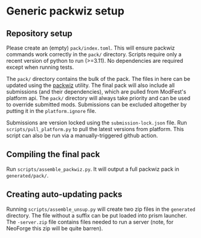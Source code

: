 # Generic packwiz setup

## Repository setup
Please create an (empty) `pack/index.toml`.
This will ensure packwiz commands work correctly in the `pack/` directory.
Scripts require only a recent version of python to run (>=3.11). No dependencies are required except when running tests.

The `pack/` directory contains the bulk of the pack. The files in here can be updated using the [packwiz](https://github.com/packwiz/packwiz) utility. The final pack will also include all submissions (and their dependencies), which are pulled from ModFest's platform api. The `pack/` directory will always take priority and can be used to override submitted mods. Submissions can be excluded altogether by putting it in the `platform.ignore` file.

Submissions are version locked using the `submission-lock.json` file. Run `scripts/pull_platform.py` to pull the latest versions from platform. This script can also be run via a manually-triggered github action.

## Compiling the final pack
Run `scripts/assemble_packwiz.py`. It will output a full packwiz pack in `generated/pack/`.

## Creating auto-updating packs
Running `scripts/assemble_unsup.py` will create two zip files in the `generated` directory.
The file without a suffix can be put loaded into prism launcher.
The `-server.zip` file contains files needed to run a server (note, for NeoForge this zip will be quite barren).